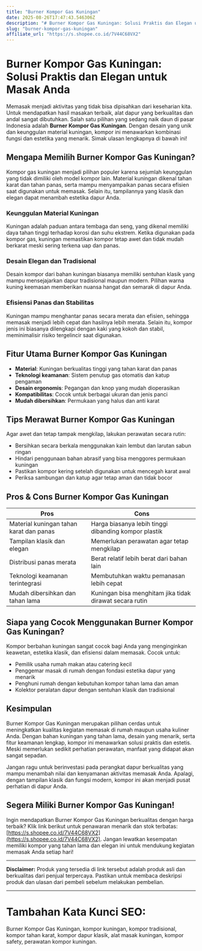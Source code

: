 ```yaml
---
title: "Burner Kompor Gas Kuningan"
date: 2025-08-26T17:47:43.546306Z
description: "# Burner Kompor Gas Kuningan: Solusi Praktis dan Elegan untuk Masak Anda..."
slug: "burner-kompor-gas-kuningan"
affiliate_url: "https://s.shopee.co.id/7V44C68VX2"
---
```

# Burner Kompor Gas Kuningan: Solusi Praktis dan Elegan untuk Masak Anda

Memasak menjadi aktivitas yang tidak bisa dipisahkan dari keseharian kita. Untuk mendapatkan hasil masakan terbaik, alat dapur yang berkualitas dan andal sangat dibutuhkan. Salah satu pilihan yang sedang naik daun di pasar Indonesia adalah **Burner Kompor Gas Kuningan**. Dengan desain yang unik dan keunggulan material kuningan, kompor ini menawarkan kombinasi fungsi dan estetika yang menarik. Simak ulasan lengkapnya di bawah ini!

## Mengapa Memilih Burner Kompor Gas Kuningan?

Kompor gas kuningan menjadi pilihan populer karena sejumlah keunggulan yang tidak dimiliki oleh model kompor lain. Material kuningan dikenal tahan karat dan tahan panas, serta mampu menyampaikan panas secara efisien saat digunakan untuk memasak. Selain itu, tampilannya yang klasik dan elegan dapat menambah estetika dapur Anda.

### Keunggulan Material Kuningan

Kuningan adalah paduan antara tembaga dan seng, yang dikenal memiliki daya tahan tinggi terhadap korosi dan suhu ekstrem. Ketika digunakan pada kompor gas, kuningan memastikan kompor tetap awet dan tidak mudah berkarat meski sering terkena uap dan panas.

### Desain Elegan dan Tradisional

Desain kompor dari bahan kuningan biasanya memiliki sentuhan klasik yang mampu mensejajarkan dapur tradisional maupun modern. Pilihan warna kuning keemasan memberikan nuansa hangat dan semarak di dapur Anda.

### Efisiensi Panas dan Stabilitas

Kuningan mampu menghantar panas secara merata dan efisien, sehingga memasak menjadi lebih cepat dan hasilnya lebih merata. Selain itu, kompor jenis ini biasanya dilengkapi dengan kaki yang kokoh dan stabil, meminimalisir risiko tergelincir saat digunakan.

## Fitur Utama Burner Kompor Gas Kuningan

- **Material**: Kuningan berkualitas tinggi yang tahan karat dan panas
- **Teknologi keamanan**: Sistem penutup gas otomatis dan katup pengaman
- **Desain ergonomis**: Pegangan dan knop yang mudah dioperasikan
- **Kompatibilitas**: Cocok untuk berbagai ukuran dan jenis panci
- **Mudah dibersihkan**: Permukaan yang halus dan anti karat

## Tips Merawat Burner Kompor Gas Kuningan

Agar awet dan tetap tampak mengkilap, lakukan perawatan secara rutin:

- Bersihkan secara berkala menggunakan kain lembut dan larutan sabun ringan
- Hindari penggunaan bahan abrasif yang bisa menggores permukaan kuningan
- Pastikan kompor kering setelah digunakan untuk mencegah karat awal
- Periksa sambungan dan katup agar tetap aman dan tidak bocor

## Pros & Cons Burner Kompor Gas Kuningan

| **Pros**                                         | **Cons**                                           |
|--------------------------------------------------|---------------------------------------------------|
| Material kuningan tahan karat dan panas          | Harga biasanya lebih tinggi dibanding kompor plastik |
| Tampilan klasik dan elegan                       | Memerlukan perawatan agar tetap mengkilap       |
| Distribusi panas merata                          | Berat relatif lebih berat dari bahan lain       |
| Teknologi keamanan terintegrasi                  | Membutuhkan waktu pemanasan lebih cepat        |
| Mudah dibersihkan dan tahan lama                | Kuningan bisa menghitam jika tidak dirawat secara rutin |

## Siapa yang Cocok Menggunakan Burner Kompor Gas Kuningan?

Kompor berbahan kuningan sangat cocok bagi Anda yang menginginkan keawetan, estetika klasik, dan efisiensi dalam memasak. Cocok untuk:

- Pemilik usaha rumah makan atau catering kecil
- Penggemar masak di rumah dengan fondasi estetika dapur yang menarik
- Penghuni rumah dengan kebutuhan kompor tahan lama dan aman
- Kolektor peralatan dapur dengan sentuhan klasik dan tradisional

## Kesimpulan

Burner Kompor Gas Kuningan merupakan pilihan cerdas untuk meningkatkan kualitas kegiatan memasak di rumah maupun usaha kuliner Anda. Dengan bahan kuningan yang tahan lama, desain yang menarik, serta fitur keamanan lengkap, kompor ini menawarkan solusi praktis dan estetis. Meski memerlukan sedikit perhatian perawatan, manfaat yang didapat akan sangat sepadan.

Jangan ragu untuk berinvestasi pada perangkat dapur berkualitas yang mampu menambah nilai dan kenyamanan aktivitas memasak Anda. Apalagi, dengan tampilan klasik dan fungsi modern, kompor ini akan menjadi pusat perhatian di dapur Anda.

## Segera Miliki Burner Kompor Gas Kuningan!

Ingin mendapatkan Burner Kompor Gas Kuningan berkualitas dengan harga terbaik? Klik link berikut untuk penawaran menarik dan stok terbatas: [https://s.shopee.co.id/7V44C68VX2](https://s.shopee.co.id/7V44C68VX2). Jangan lewatkan kesempatan memiliki kompor yang tahan lama dan elegan ini untuk mendukung kegiatan memasak Anda setiap hari!

---

**Disclaimer:** Produk yang tersedia di link tersebut adalah produk asli dan berkualitas dari penjual terpercaya. Pastikan untuk membaca deskripsi produk dan ulasan dari pembeli sebelum melakukan pembelian.

---

# Tambahan Kata Kunci SEO:
Burner Kompor Gas Kuningan, kompor kuningan, kompor tradisional, kompor tahan karat, kompor dapur klasik, alat masak kuningan, kompor safety, perawatan kompor kuningan.